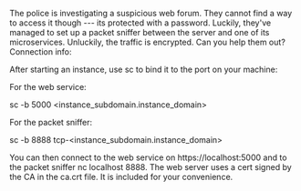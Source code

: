 The police is investigating a suspicious web forum. They cannot find a way to access it though --- its protected with a password. Luckily, they've managed to set up a packet sniffer between the server and one of its microservices. Unluckily, the traffic is encrypted. Can you help them out?
Connection info:

After starting an instance, use sc to bind it to the port on your machine:

For the web service:

sc -b 5000 <instance_subdomain.instance_domain>

For the packet sniffer:

sc -b 8888 tcp-<instance_subdomain.instance_domain>

You can then connect to the web service on https://localhost:5000 and to the packet sniffer nc localhost 8888. The web server uses a cert signed by the CA in the ca.crt file. It is included for your convenience.
